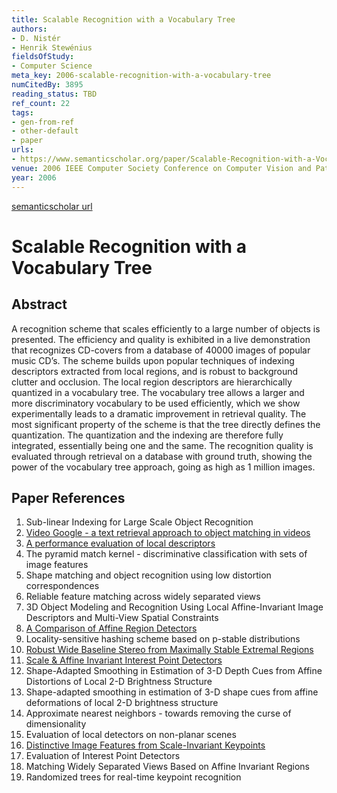 ```yaml
---
title: Scalable Recognition with a Vocabulary Tree
authors:
- D. Nistér
- Henrik Stewénius
fieldsOfStudy:
- Computer Science
meta_key: 2006-scalable-recognition-with-a-vocabulary-tree
numCitedBy: 3895
reading_status: TBD
ref_count: 22
tags:
- gen-from-ref
- other-default
- paper
urls:
- https://www.semanticscholar.org/paper/Scalable-Recognition-with-a-Vocabulary-Tree-Nistér-Stewénius/b3e7d3e37e67af7f4546b46051063bea1b62dbae?sort=total-citations
venue: 2006 IEEE Computer Society Conference on Computer Vision and Pattern Recognition (CVPR'06)
year: 2006
---
```


[semanticscholar url](https://www.semanticscholar.org/paper/Scalable-Recognition-with-a-Vocabulary-Tree-Nistér-Stewénius/b3e7d3e37e67af7f4546b46051063bea1b62dbae?sort=total-citations)

# Scalable Recognition with a Vocabulary Tree

## Abstract

A recognition scheme that scales efficiently to a large number of objects is presented. The efficiency and quality is exhibited in a live demonstration that recognizes CD-covers from a database of 40000 images of popular music CD’s. The scheme builds upon popular techniques of indexing descriptors extracted from local regions, and is robust to background clutter and occlusion. The local region descriptors are hierarchically quantized in a vocabulary tree. The vocabulary tree allows a larger and more discriminatory vocabulary to be used efficiently, which we show experimentally leads to a dramatic improvement in retrieval quality. The most significant property of the scheme is that the tree directly defines the quantization. The quantization and the indexing are therefore fully integrated, essentially being one and the same. The recognition quality is evaluated through retrieval on a database with ground truth, showing the power of the vocabulary tree approach, going as high as 1 million images.

## Paper References

1. Sub-linear Indexing for Large Scale Object Recognition
2. [Video Google - a text retrieval approach to object matching in videos](2003-video-google-a-text-retrieval-approach-to-object-matching-in-videos)
3. [A performance evaluation of local descriptors](2005-a-performance-evaluation-of-local-descriptors)
4. The pyramid match kernel - discriminative classification with sets of image features
5. Shape matching and object recognition using low distortion correspondences
6. Reliable feature matching across widely separated views
7. 3D Object Modeling and Recognition Using Local Affine-Invariant Image Descriptors and Multi-View Spatial Constraints
8. [A Comparison of Affine Region Detectors](2005-a-comparison-of-affine-region-detectors)
9. Locality-sensitive hashing scheme based on p-stable distributions
10. [Robust Wide Baseline Stereo from Maximally Stable Extremal Regions](2002-robust-wide-baseline-stereo-from-maximally-stable-extremal-regions)
11. [Scale & Affine Invariant Interest Point Detectors](2004-scale-affine-invariant-interest-point-detectors)
12. Shape-Adapted Smoothing in Estimation of 3-D Depth Cues from Affine Distortions of Local 2-D Brightness Structure
13. Shape-adapted smoothing in estimation of 3-D shape cues from affine deformations of local 2-D brightness structure
14. Approximate nearest neighbors - towards removing the curse of dimensionality
15. Evaluation of local detectors on non-planar scenes
16. [Distinctive Image Features from Scale-Invariant Keypoints](2004-distinctive-image-features-from-scale-invariant-keypoints)
17. Evaluation of Interest Point Detectors
18. Matching Widely Separated Views Based on Affine Invariant Regions
19. Randomized trees for real-time keypoint recognition
